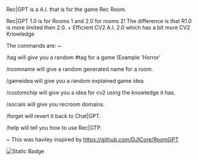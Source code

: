 Rec|GPT is a A.I. that is for the game Rec Room.

Rec|GPT 1.0 is for Rooms 1 and 2.0 for rooms 2! The difference is that R1.0 is more limited then 2.0. + Efficient CV2 A.I. 2.0 which has a bit more CV2 Knowledge 

The commands are: 
~

/tag will give you a random #tag for a game (Example 'Horror' 

/roomname will give a random generated name for a room. 

/gameidea will give you a random explained game idea

/customchip will give you a idea for cv2 using the knowledge it has.

/socials will give you recroom domains.

/forget will revert it back to Chat|GPT. 

/help will tell you how to use Rec|GTP.

~
This was haviley inspired by https://github.com/DJICore/RoomGPT

<img alt="Static Badge" src="https://img.shields.io/badge/Project%20Is%20only%20useful%20for%20the%20game%20Rec%20Room">
